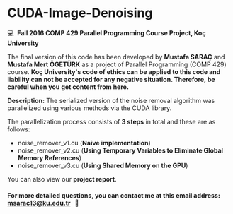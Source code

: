 # CUDA-Image-Denoising

:computer: &nbsp;**Fall 2016 COMP 429 Parallel Programming Course Project, Koç University**

The final version of this code has been developed by **Mustafa SARAÇ** and **Mustafa Mert ÖGETÜRK** as a project of Parallel Programming (COMP 429) course. **Koç University's code of ethics can be applied to this code and liability can not be accepted for any negative situation. Therefore, be careful when you get content from here.**

**Description:** The serialized version of the noise removal algorithm was parallelized using various methods via the CUDA library.
 
The parallelization process consists of **3 steps** in total and these are as follows:
 - noise_remover_v1.cu (**Naive implementation**)
 - noise_remover_v2.cu (**Using Temporary Variables to Eliminate Global Memory References**) 
 - noise_remover_v3.cu (**Using Shared Memory on the GPU**)
 
You can also view our **project report**.

#### For more detailed questions, you can contact me at this email address: msarac13@ku.edu.tr &nbsp;&nbsp;:email:
